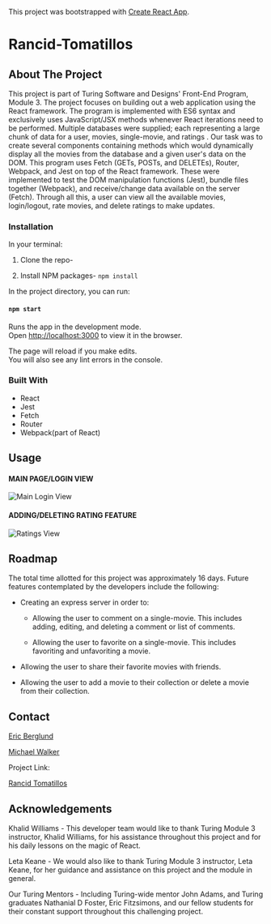 This project was bootstrapped with [Create React App](https://github.com/facebook/create-react-app).

# Rancid-Tomatillos

## About The Project

This project is part of Turing Software and Designs' Front-End Program, Module 3. The project focuses on building out a web application using the React framework. The program is implemented with ES6 syntax and exclusively uses JavaScript/JSX methods whenever React iterations need to be performed. Multiple databases were supplied; each representing a large chunk of data for a user, movies, single-movie, and ratings . Our task was to create several components containing methods which would dynamically display all the movies from the database and a given user's data on the DOM. This program uses Fetch (GETs, POSTs, and DELETEs), Router, Webpack, and Jest on top of the React framework. These were implemented to test the DOM manipulation functions (Jest), bundle files together (Webpack), and receive/change data available on the server (Fetch). Through all this, a user can view all the available movies, login/logout, rate movies, and delete ratings to make updates. 

### Installation

In your terminal:

1. Clone the repo-

2. Install NPM packages- `npm install`
  
In the project directory, you can run:

#### `npm start`

Runs the app in the development mode.<br />
Open [http://localhost:3000](http://localhost:3000) to view it in the browser.

The page will reload if you make edits.<br />
You will also see any lint errors in the console.

### Built With

* React
* Jest
* Fetch
* Router
* Webpack(part of React)

## Usage

#### MAIN PAGE/LOGIN VIEW
![Main Login View](https://i.imgur.com/p1tZZDo.gif)

#### ADDING/DELETING RATING FEATURE
![Ratings View](https://i.imgur.com/1jrYVcq.gifv)


## Roadmap

The total time allotted for this project was approximately 16 days. Future features contemplated by the developers include the following:

  * Creating an express server in order to:
  
    * Allowing the user to comment on a single-movie. This includes adding, editing, and deleting a comment or list of comments.
    
    * Allowing the user to favorite on a single-movie. This includes favoriting and unfavoriting a movie. 
  
  * Allowing the user to share their favorite movies with friends.
  
  * Allowing the user to add a movie to their collection or delete a movie from their collection.

## Contact

 [Eric Berglund](https://github.com/ericberglund117)
 
 [Michael Walker](https://github.com/MichaelEWalker87)

Project Link: 

[Rancid Tomatillos](https://github.com/ericberglund117/Rancid-Tomatillos)


## Acknowledgements

Khalid Williams - This developer team would like to thank Turing Module 3 instructor, Khalid Williams, for his assistance throughout this project and for his daily lessons on the magic of React.

Leta Keane - We would also like to thank Turing Module 3 instructor, Leta Keane, for her guidance and assistance on this project and the module in general.

Our Turing Mentors - Including Turing-wide mentor John Adams, and Turing graduates Nathanial D Foster, Eric Fitzsimons, and our fellow students for their constant support throughout this challenging project.
